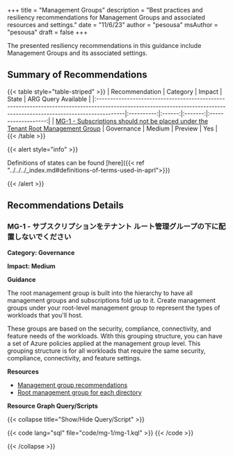 +++
title = "Management Groups"
description = "Best practices and resiliency recommendations for Management Groups and associated resources and settings."
date = "11/6/23"
author = "pesousa"
msAuthor = "pesousa"
draft = false
+++

The presented resiliency recommendations in this guidance include Management Groups and its associated settings.

## Summary of Recommendations

{{< table style="table-striped" >}}
| Recommendation                                                                                                                                                        |  Category  | Impact |  State  | ARG Query Available |
|:----------------------------------------------------------------------------------------------------------------------------------------------------------------------|:----------:|:------:|:-------:|:-------------------:|
| [MG-1 - Subscriptions should not be placed under the Tenant Root Management Group](#mg-1---subscriptions-should-not-be-placed-under-the-tenant-root-management-group) | Governance | Medium | Preview |         Yes         |
{{< /table >}}

{{< alert style="info" >}}

Definitions of states can be found [here]({{< ref "../../../_index.md#definitions-of-terms-used-in-aprl">}})

{{< /alert >}}

## Recommendations Details

### MG-1 - サブスクリプションをテナント ルート管理グループの下に配置しないでください

**Category: Governance**

**Impact: Medium**

**Guidance**

 The root management group is built into the hierarchy to have all management groups and subscriptions fold up to it.
Create management groups under your root-level management group to represent the types of workloads that you'll host.

These groups are based on the security, compliance, connectivity, and feature needs of the workloads. With this grouping structure, you can have a set of Azure policies applied at the management group level. This grouping structure is for all workloads that require the same security, compliance, connectivity, and feature settings.

**Resources**

- [Management group recommendations](https://learn.microsoft.com/ja-jp/azure/cloud-adoption-framework/ready/landing-zone/design-area/resource-org-management-groups#management-group-recommendations)
- [Root management group for each directory](https://learn.microsoft.com/ja-jp/azure/governance/management-groups/overview#root-management-group-for-each-directory)

**Resource Graph Query/Scripts**

{{< collapse title="Show/Hide Query/Script" >}}

{{< code lang="sql" file="code/mg-1/mg-1.kql" >}} {{< /code >}}

{{< /collapse >}}

<br><br>

